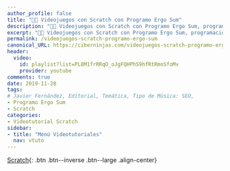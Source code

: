 ```yaml
---
author_profile: false
title: "👩‍🏫 Videojuegos con Scratch con Programo Ergo Sum"
description: "👩‍🏫 Videojuegos con Scratch con Programo Ergo Sum, programación para niñas / niños."
excerpt: "👩‍🏫 Videojuegos con Scratch con Programo Ergo Sum, programación para niñas / niños."
permalink: /videojuegos-scratch-programo-ergo-sum
canonical_URL: https://ciberninjas.com/videojuegos-scratch-programo-ergo-sum
header:
  video:
    id: playlist?list=PL8M1frRRqO_oJgFQHPhS9hfRtRmnSfoMv
    provider: youtube
comments: true
date: 2019-11-28
tags:
# Javier Fernández, Editorial, Temática, Tipo de Música: SEO, 
- Programo Ergo Sum
- Scratch
categories:
- Videotutorial Scratch
sidebar:
- title: "Menú Videotutoriales"
  nav: vtuto
---
```


[<i class="fas fa-paw"></i> Scratch](/cursos-tecnologia/#scratch-){: .btn .btn--inverse .btn--large .align-center}

